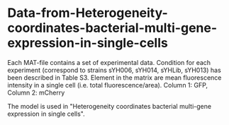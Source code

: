 # Data-from-Heterogeneity-coordinates-bacterial-multi-gene-expression-in-single-cells
Each MAT-file contains a set of experimental data. Condition for each experiment (correspond to strains sYH006, sYH014, sYHLib, sYH013) has been described in Table S3.
Element in the matrix are mean fluorescence intensity in a single cell (i.e. total fluorescence/area).
Column 1: GFP, Column 2: mCherry

The model is used in "Heterogeneity coordinates bacterial multi-gene expression in single cells". 
